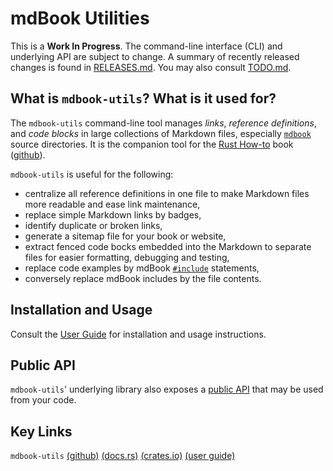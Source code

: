 # mdBook Utilities

This is a **Work In Progress**. The command-line interface (CLI) and underlying API are subject to change. A summary of recently released changes is found in [RELEASES.md](./RELEASES.md). You may also consult [TODO.md](./TODO.md).

## What is `mdbook-utils`? What is it used for?

The `mdbook-utils` command-line tool manages _links_, _reference definitions_, and _code blocks_ in large collections of Markdown files, especially [`mdbook`][mdbook] source directories. It is the companion tool for the [Rust How-to][rust-howto] book ([github][rust-howto-github]).

`mdbook-utils` is useful for the following:

- centralize all reference definitions in one file to make Markdown files more readable and ease link maintenance,
- replace simple Markdown links by badges,
- identify duplicate or broken links,
- generate a sitemap file for your book or website,
- extract fenced code bocks embedded into the Markdown to separate files for easier formatting, debugging and testing,
- replace code examples by mdBook [`#include`][mdbook-include] statements,
- conversely replace mdBook includes by the file contents.

## Installation and Usage

Consult the [User Guide][mdbook-utils-user-guide] for installation and usage instructions.

## Public API

`mdbook-utils`' underlying library also exposes a [public API][mdbook-utils-docs-rs] that may be used from your code.

## Key Links

`mdbook-utils` [(github)][mdbook-utils-github]  [(docs.rs)][mdbook-utils-docs-rs]  [(crates.io)][mdbook-utils-crates-io]  [(user guide)][mdbook-utils-user-guide]

[mdbook]: https://rust-lang.github.io/mdBook/
[mdbook-include]: https://rust-lang.github.io/mdBook/format/mdbook.html#including-files
[mdbook-utils-github]: https://github.com/john-cd/mdbook-utils
[mdbook-utils-docs-rs]: https://docs.rs/mdbook-utils/latest/mdbook_utils/
[mdbook-utils-crates-io]: https://crates.io/crates/mdbook-utils
[mdbook-utils-user-guide]: https://john-cd.github.io/mdbook-utils
[rust-howto]: https://www.john-cd.com/rust_howto/
[rust-howto-github]: https://github.com/john-cd/rust_howto
